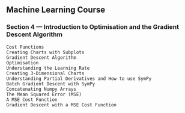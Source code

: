 ## Machine Learning Course

### Section 4 — Introduction to Optimisation and the Gradient Descent Algorithm
    
    Cost Functions
    Creating Charts with Subplots
    Gradient Descent Algorithm
    Optimisation
    Understanding the Learning Rate
    Creating 3-Dimensional Charts
    Understanding Partial Derivatives and How to use SymPy
    Batch Gradient Descent with SymPy
    Concatenating Numpy Arrays
    The Mean Squared Error (MSE)
    A MSE Cost Function
    Gradient Descent with a MSE Cost Function
